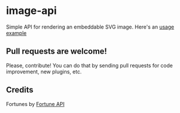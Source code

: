 # image-api

Simple API for rendering an embeddable SVG image. Here's an [usage example](https://github.com/lazaromenezes)

## Pull requests are welcome!

Please, contribute! You can do that by sending pull requests for code improvement, new plugins, etc.

## Credits

Fortunes by [Fortune API](https://github.com/lazaromenezes/fortune-api)

